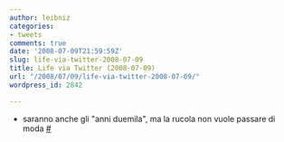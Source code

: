 ```yaml
---
author: leibniz
categories:
- tweets
comments: true
date: '2008-07-09T21:59:59Z'
slug: life-via-twitter-2008-07-09
title: Life via Twitter (2008-07-09)
url: "/2008/07/09/life-via-twitter-2008-07-09/"
wordpress_id: 2842

---
```

* saranno anche gli "anni duemila", ma la rucola non vuole passare di moda [#](http://twitter.com/leibniz/statuses/854023378)


